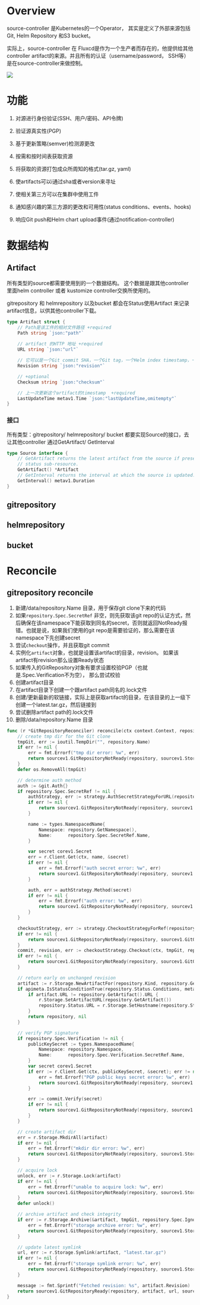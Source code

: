 # Overview

source-controller 是Kubernetes的一个Operator， 其实是定义了外部来源包括Git, Helm Repository 和S3 bucket。

实际上，source-controller 在 Fluxcd是作为一个生产者而存在的，他提供给其他controller artifact的来源。并且所有的认证（username/password， SSH等）是在source-controller来做控制。

![](../images/source-controller-overview.png)



# 功能

1. 对源进行身份验证(SSH、用户/密码、API令牌)

2. 验证源真实性(PGP)

3. 基于更新策略(semver)检测源更改

4. 按需和按时间表获取资源

5. 将获取的资源打包成众所周知的格式(tar.gz, yaml)

6. 使artifacts可以i通过sha或者version来寻址

7. 使相关第三方可以在集群中使用工件

8. 通知感兴趣的第三方源的更改和可用性(status conditions、events、hooks)

9. 响应Git push和Helm chart upload事件(通过notification-controller)

# 数据结构

## Artifact

所有类型的source都需要使用到的一个数据结构。 这个数据是跟其他controller里面helm controller 或者 kustomize controller交换所使用的。

gitrepository 和 helmrepository 以及bucket 都会在Status使用Artifact 来记录artifact信息，以供其他controller下载。

```go
type Artifact struct {
	// Path是该工件的相对文件路径 +required
	Path string `json:"path"`
	
	// artifact 的HTTP 地址 +required
	URL string `json:"url"`

	// 它可以是一个Git commit SHA，一个Git tag，一个Helm index timestamp，一个Helm chart版本，等等。 +optional
	Revision string `json:"revision"`

	// +optional
	Checksum string `json:"checksum"`

	// 上一次更新这个artifact的timestamp  +required
	LastUpdateTime metav1.Time `json:"lastUpdateTime,omitempty"`
}
```



### 接口

所有类型：gitrepository/ helmrepository/ bucket 都要实现Source的接口，去让其他controller 通过GetArtifact/ GetInterval 

```go
type Source interface {
	// GetArtifact returns the latest artifact from the source if present in the
	// status sub-resource.
	GetArtifact() *Artifact
	// GetInterval returns the interval at which the source is updated.
	GetInterval() metav1.Duration
}
```



## gitrepository 



## helmrepository

## bucket





# Reconcile



## gitrepository reconcile

1. 新建/data/repository.Name 目录，用于保存git clone下来的代码
2. 如果`repository.Spec.SecretRef` 非空，则先获取该git repo的认证方式，然后确保在该namespace下能获取到同名的secret，否则就返回NotReady报错。也就是说，如果我们使用的git repo是需要验证的，那么需要在该namespace下先创建secret
3. 尝试`checkout`操作，并且获取git commit
4. 实例化`artifact`对象，也就是设置该artifact的目录，revision。 如果该artifact有revision那么设置Ready状态
5. 如果传入的GitRepository对象有要求设置校验PGP（也就是.Spec.Verification不为空）， 那么尝试校验
6. 创建artifact目录
7. 在artifact目录下创建一个跟artifact path同名的.lock文件
8. 创建/更新最新的软链接，实际上是获取artifact的目录，在该目录的上一级下创建一个latest.tar.gz，然后链接到
9. 尝试删除artifact path的.lock文件
10. 删除/data/repository.Name 目录

```go
func (r *GitRepositoryReconciler) reconcile(ctx context.Context, repository sourcev1.GitRepository) (sourcev1.GitRepository, error) {
	// create tmp dir for the Git clone
	tmpGit, err := ioutil.TempDir("", repository.Name)
	if err != nil {
		err = fmt.Errorf("tmp dir error: %w", err)
		return sourcev1.GitRepositoryNotReady(repository, sourcev1.StorageOperationFailedReason, err.Error()), err
	}
	defer os.RemoveAll(tmpGit)

	// determine auth method
	auth := &git.Auth{}
	if repository.Spec.SecretRef != nil {
		authStrategy, err := strategy.AuthSecretStrategyForURL(repository.Spec.URL, repository.Spec.GitImplementation)
		if err != nil {
			return sourcev1.GitRepositoryNotReady(repository, sourcev1.AuthenticationFailedReason, err.Error()), err
		}

		name := types.NamespacedName{
			Namespace: repository.GetNamespace(),
			Name:      repository.Spec.SecretRef.Name,
		}

		var secret corev1.Secret
		err = r.Client.Get(ctx, name, &secret)
		if err != nil {
			err = fmt.Errorf("auth secret error: %w", err)
			return sourcev1.GitRepositoryNotReady(repository, sourcev1.AuthenticationFailedReason, err.Error()), err
		}

		auth, err = authStrategy.Method(secret)
		if err != nil {
			err = fmt.Errorf("auth error: %w", err)
			return sourcev1.GitRepositoryNotReady(repository, sourcev1.AuthenticationFailedReason, err.Error()), err
		}
	}

	checkoutStrategy, err := strategy.CheckoutStrategyForRef(repository.Spec.Reference, repository.Spec.GitImplementation)
	if err != nil {
		return sourcev1.GitRepositoryNotReady(repository, sourcev1.GitOperationFailedReason, err.Error()), err
	}
	commit, revision, err := checkoutStrategy.Checkout(ctx, tmpGit, repository.Spec.URL, auth)
	if err != nil {
		return sourcev1.GitRepositoryNotReady(repository, sourcev1.GitOperationFailedReason, err.Error()), err
	}

	// return early on unchanged revision
	artifact := r.Storage.NewArtifactFor(repository.Kind, repository.GetObjectMeta(), revision, fmt.Sprintf("%s.tar.gz", commit.Hash()))
	if apimeta.IsStatusConditionTrue(repository.Status.Conditions, meta.ReadyCondition) && repository.GetArtifact().HasRevision(artifact.Revision) {
		if artifact.URL != repository.GetArtifact().URL {
			r.Storage.SetArtifactURL(repository.GetArtifact())
			repository.Status.URL = r.Storage.SetHostname(repository.Status.URL)
		}
		return repository, nil
	}

	// verify PGP signature
	if repository.Spec.Verification != nil {
		publicKeySecret := types.NamespacedName{
			Namespace: repository.Namespace,
			Name:      repository.Spec.Verification.SecretRef.Name,
		}
		var secret corev1.Secret
		if err := r.Client.Get(ctx, publicKeySecret, &secret); err != nil {
			err = fmt.Errorf("PGP public keys secret error: %w", err)
			return sourcev1.GitRepositoryNotReady(repository, sourcev1.VerificationFailedReason, err.Error()), err
		}

		err := commit.Verify(secret)
		if err != nil {
			return sourcev1.GitRepositoryNotReady(repository, sourcev1.VerificationFailedReason, err.Error()), err
		}
	}

	// create artifact dir
	err = r.Storage.MkdirAll(artifact)
	if err != nil {
		err = fmt.Errorf("mkdir dir error: %w", err)
		return sourcev1.GitRepositoryNotReady(repository, sourcev1.StorageOperationFailedReason, err.Error()), err
	}

	// acquire lock
	unlock, err := r.Storage.Lock(artifact)
	if err != nil {
		err = fmt.Errorf("unable to acquire lock: %w", err)
		return sourcev1.GitRepositoryNotReady(repository, sourcev1.StorageOperationFailedReason, err.Error()), err
	}
	defer unlock()

	// archive artifact and check integrity
	if err := r.Storage.Archive(&artifact, tmpGit, repository.Spec.Ignore); err != nil {
		err = fmt.Errorf("storage archive error: %w", err)
		return sourcev1.GitRepositoryNotReady(repository, sourcev1.StorageOperationFailedReason, err.Error()), err
	}

	// update latest symlink
	url, err := r.Storage.Symlink(artifact, "latest.tar.gz")
	if err != nil {
		err = fmt.Errorf("storage symlink error: %w", err)
		return sourcev1.GitRepositoryNotReady(repository, sourcev1.StorageOperationFailedReason, err.Error()), err
	}

	message := fmt.Sprintf("Fetched revision: %s", artifact.Revision)
	return sourcev1.GitRepositoryReady(repository, artifact, url, sourcev1.GitOperationSucceedReason, message), nil
}

```

